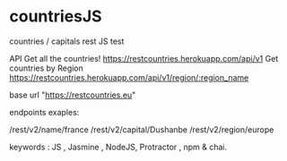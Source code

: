 # countriesJS
countries / capitals rest JS test





API
Get all the countries!
https://restcountries.herokuapp.com/api/v1
Get countries by Region
https://restcountries.herokuapp.com/api/v1/region/:region_name


base url "https://restcountries.eu"

endpoints exaples: 

/rest/v2/name/france
/rest/v2/capital/Dushanbe
/rest/v2/region/europe



keywords : JS , Jasmine , NodeJS,  Protractor , npm & chai.


